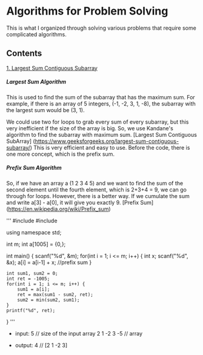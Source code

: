 # Algorithms for Problem Solving
This is what I organized through solving various problems that require some complicated algorithms. 

## Contents

[1. Largest Sum Contiguous Subarray](#largest-sum-algorithm)


##### Largest Sum Algorithm

   This is used to find the sum of the subarray that has the maximum sum. For example, if there is an array of 5 integers, (-1, -2, 3, 1, -8), the subarray with the largest sum would be (3, 1). 

   We could use two for loops to grab every sum of every subarray, but this very inefficient if the size of the array is big. So, we use Kandane's algorithm to find the subarray with maximum sum. [Largest Sum Contiguous SubArray] (https://www.geeksforgeeks.org/largest-sum-contiguous-subarray/) This is very efficient and easy to use. Before the code, there is one more concept, which is the prefix sum. 

##### Prefix Sum Algorithm

   So, if we have an array a (1 2 3 4 5) and we want to find the sum of the second element until the fourth element, which is 2+3+4 = 9, we can go through for loops. However, there is a better way. If we cumulate the sum and write a[3] - a[0], it will give you exactly 9. [Prefix Sum] (https://en.wikipedia.org/wiki/Prefix_sum)
   
   
'''
#include <cstdio>
#include <algorithm>

using namespace std;

int m;
int a[1005] = {0,};

int main() {
    scanf("%d", &m);
    for(int i = 1; i <= m; i++) {
        int x;
        scanf("%d", &x);
        a[i] = a[i-1] + x; //prefix sum
    }
  
    int sum1, sum2 = 0;
    int ret = -1005;
    for(int i = 1; i <= m; i++) {
        sum1 = a[i];
        ret = max(sum1 - sum2, ret);
        sum2 = min(sum2, sum1);
    }
    printf("%d", ret);
}
'''
- input: 
5 // size of the input array
2 1 -2 3 -5 // array

- output:
4 // [2 1 -2 3]
